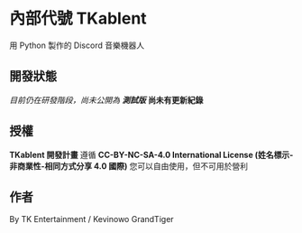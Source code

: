 # 內部代號 TKablent
用 Python 製作的 Discord 音樂機器人
## 開發狀態
*目前仍在研發階段，尚未公開為 **測試版***
**尚未有更新紀錄**
## 授權
**TKablent 開發計畫** 
遵循 **CC-BY-NC-SA-4.0 International License (姓名標示-非商業性-相同方式分享 4.0 國際)**
您可以自由使用，但不可用於營利
## 作者
By TK Entertainment / Kevinowo GrandTiger
